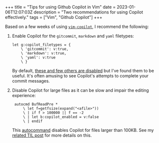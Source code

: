+++
title = "Tips for using Github Copilot in Vim"
date = 2023-01-06T12:07:03Z
description = "Two recommendations for using Copilot effectively."
tags = ["Vim", "Github Copilot"]
+++

<!-- INTRODUCTION -->

Based on a few weeks of using [`vim-copilot`][vim_copilot], I recommend the
following:

<!-- CONTENT -->

1. Enable Copilot for the `gitcommit`, `markdown` and `yaml` filetypes:

   ```viml
   let g:copilot_filetypes = {
       \ 'gitcommit': v:true,
       \ 'markdown': v:true,
       \ 'yaml': v:true
       \ }
   ```

   By default, [these and few others are disabled][copilot_disabled_filetypes]
   but I've found them to be useful. It's often amusing to see Copilot's
   attempts to complete your commit messages.

2. Disable Copilot for large files as it can be slow and impair the editing
   experience:

   ```viml
    autocmd BufReadPre *
        \ let f=getfsize(expand("<afile>"))
        \ | if f > 100000 || f == -2
        \ | let b:copilot_enabled = v:false
        \ | endif
   ```

   This [autocommand][autocmd] disables Copilot for files larger than 100KB. See
   my [related TIL post][til_disable] for more details on this.

[vim_copilot]: https://github.com/github/copilot.vim
[til_disable]: https://til.codeinthehole.com/posts/how-to-automatically-disable-github-copilot-in-vim-when-editing-large-files/
[copilot_disabled_filetypes]: https://github.com/github/copilot.vim/blob/324ec9eb69e20971b58340d0096c3caac7bc2089/autoload/copilot.vim#L123-L132
[autocmd]: https://learnvimscriptthehardway.stevelosh.com/chapters/12.html
